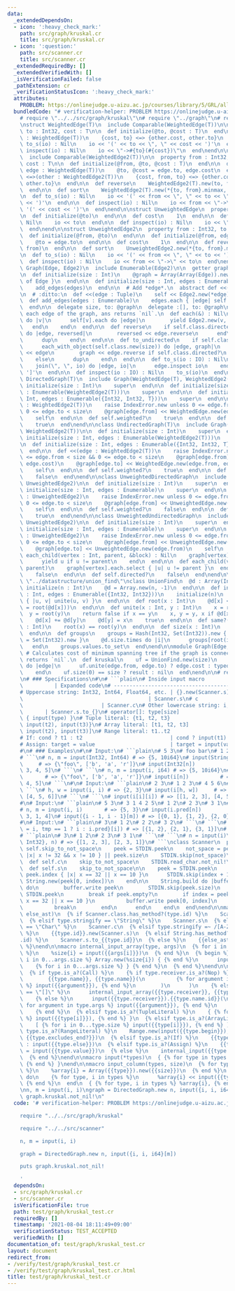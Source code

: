 ```yaml
---
data:
  _extendedDependsOn:
  - icon: ':heavy_check_mark:'
    path: src/graph/kruskal.cr
    title: src/graph/kruskal.cr
  - icon: ':question:'
    path: src/scanner.cr
    title: src/scanner.cr
  _extendedRequiredBy: []
  _extendedVerifiedWith: []
  _isVerificationFailed: false
  _pathExtension: cr
  _verificationStatusIcon: ':heavy_check_mark:'
  attributes:
    PROBLEM: https://onlinejudge.u-aizu.ac.jp/courses/library/5/GRL/all/GRL_2_A
  bundledCode: "# verification-helper: PROBLEM https://onlinejudge.u-aizu.ac.jp/courses/library/5/GRL/all/GRL_2_A\n\
    # require \"../../src/graph/kruskal\"\n# require \"../graph\"\n# require \"./graph/edge\"\
    \nstruct WeightedEdge(T)\n  include Comparable(WeightedEdge(T))\n\n  property\
    \ to : Int32, cost : T\n\n  def initialize(@to, @cost : T)\n  end\n\n  def <=>(other\
    \ : WeightedEdge(T))\n    {cost, to} <=> {other.cost, other.to}\n  end\n\n  def\
    \ to_s(io) : Nil\n    io << '(' << to << \", \" << cost << ')'\n  end\n\n  def\
    \ inspect(io) : Nil\n    io << \"->#{to}(#{cost})\"\n  end\nend\n\nstruct WeightedEdge2(T)\n\
    \  include Comparable(WeightedEdge2(T))\n\n  property from : Int32, to : Int32,\
    \ cost : T\n\n  def initialize(@from, @to, @cost : T)\n  end\n\n  def initialize(@from,\
    \ edge : WeightedEdge(T))\n    @to, @cost = edge.to, edge.cost\n  end\n\n  def\
    \ <=>(other : WeightedEdge2(T))\n    {cost, from, to} <=> {other.cost, other.from,\
    \ other.to}\n  end\n\n  def reverse\n    WeightedEdge2(T).new(to, from, cost)\n\
    \  end\n\n  def sort\n    WeightedEdge2(T).new(*{to, from}.minmax, cost)\n  end\n\
    \n  def to_s(io) : Nil\n    io << '(' << from << \", \" << to << \", \" << cost\
    \ << ')'\n  end\n\n  def inspect(io) : Nil\n    io << from << \"->\" << to <<\
    \ '(' << cost << ')'\n  end\nend\n\nstruct UnweightedEdge\n  property to : Int32\n\
    \n  def initialize(@to)\n  end\n\n  def cost\n    1\n  end\n\n  def to_s(io) :\
    \ Nil\n    io << to\n  end\n\n  def inspect(io) : Nil\n    io << \"->\" << to\n\
    \  end\nend\n\nstruct UnweightedEdge2\n  property from : Int32, to : Int32\n\n\
    \  def initialize(@from, @to)\n  end\n\n  def initialize(@from, edge : UnweightedEdge)\n\
    \    @to = edge.to\n  end\n\n  def cost\n    1\n  end\n\n  def reverse\n    UnweightedEdge2.new(to,\
    \ from)\n  end\n\n  def sort\n    UnweightedEdge2.new(*{to, from}.minmax)\n  end\n\
    \n  def to_s(io) : Nil\n    io << '(' << from << \", \" << to << ')'\n  end\n\n\
    \  def inspect(io) : Nil\n    io << from << \"->\" << to\n  end\nend\n\nmodule\
    \ Graph(Edge, Edge2)\n  include Enumerable(Edge2)\n\n  getter graph : Array(Array(Edge))\n\
    \n  def initialize(size : Int)\n    @graph = Array(Array(Edge)).new(size) { []\
    \ of Edge }\n  end\n\n  def initialize(size : Int, edges : Enumerable)\n    initialize(size)\n\
    \    add_edges(edges)\n  end\n\n  # Add *edge*.\n  abstract def <<(edge : Edge2)\n\
    \n  # :ditto:\n  def <<(edge : Tuple)\n    self << Edge2.new(*edge)\n  end\n\n\
    \  def add_edges(edges : Enumerable)\n    edges.each { |edge| self << edge }\n\
    \  end\n\n  delegate size, to: @graph\n  delegate :[], to: @graph\n\n  # Yields\
    \ each edge of the graph, ans returns `nil`.\n  def each(&) : Nil\n    (0...size).each\
    \ do |v|\n      self[v].each do |edge|\n        yield Edge2.new(v, edge)\n   \
    \   end\n    end\n  end\n\n  def reverse\n    if self.class.directed?\n      each_with_object(self.class.new(size))\
    \ do |edge, reversed|\n        reversed << edge.reverse\n      end\n    else\n\
    \      dup\n    end\n  end\n\n  def to_undirected\n    if self.class.directed?\n\
    \      each_with_object(self.class.new(size)) do |edge, graph|\n        graph\
    \ << edge\n        graph << edge.reverse if self.class.directed?\n      end\n\
    \    else\n      dup\n    end\n  end\n\n  def to_s(io : IO) : Nil\n    io << '['\n\
    \    join(\", \", io) do |edge, io|\n      edge.inspect io\n    end\n    io <<\
    \ ']'\n  end\n\n  def inspect(io : IO) : Nil\n    to_s(io)\n  end\nend\n\nclass\
    \ DirectedGraph(T)\n  include Graph(WeightedEdge(T), WeightedEdge2(T))\n\n  def\
    \ initialize(size : Int)\n    super\n  end\n\n  def initialize(size : Int, edges\
    \ : Enumerable(WeightedEdge2(T)))\n    super\n  end\n\n  def initialize(size :\
    \ Int, edges : Enumerable({Int32, Int32, T}))\n    super\n  end\n\n  def <<(edge\
    \ : WeightedEdge2(T))\n    raise IndexError.new unless 0 <= edge.from < size &&\
    \ 0 <= edge.to < size\n    @graph[edge.from] << WeightedEdge.new(edge.to, edge.cost)\n\
    \    self\n  end\n\n  def self.weighted?\n    true\n  end\n\n  def self.directed?\n\
    \    true\n  end\nend\n\nclass UndirectedGraph(T)\n  include Graph(WeightedEdge(T),\
    \ WeightedEdge2(T))\n\n  def initialize(size : Int)\n    super\n  end\n\n  def\
    \ initialize(size : Int, edges : Enumerable(WeightedEdge2(T)))\n    super\n  end\n\
    \n  def initialize(size : Int, edges : Enumerable({Int32, Int32, T}))\n    super\n\
    \  end\n\n  def <<(edge : WeightedEdge2(T))\n    raise IndexError.new unless 0\
    \ <= edge.from < size && 0 <= edge.to < size\n    @graph[edge.from] << WeightedEdge.new(edge.to,\
    \ edge.cost)\n    @graph[edge.to] << WeightedEdge.new(edge.from, edge.cost)\n\
    \    self\n  end\n\n  def self.weighted?\n    true\n  end\n\n  def self.directed?\n\
    \    false\n  end\nend\n\nclass UnweightedDirectedGraph\n  include Graph(UnweightedEdge,\
    \ UnweightedEdge2)\n\n  def initialize(size : Int)\n    super\n  end\n\n  def\
    \ initialize(size : Int, edges : Enumerable)\n    super\n  end\n\n  def <<(edge\
    \ : UnweightedEdge2)\n    raise IndexError.new unless 0 <= edge.from < size &&\
    \ 0 <= edge.to < size\n    @graph[edge.from] << UnweightedEdge.new(edge.to)\n\
    \    self\n  end\n\n  def self.weighted?\n    false\n  end\n\n  def self.directed?\n\
    \    true\n  end\nend\n\nclass UnweightedUndirectedGraph\n  include Graph(UnweightedEdge,\
    \ UnweightedEdge2)\n\n  def initialize(size : Int)\n    super\n  end\n\n  def\
    \ initialize(size : Int, edges : Enumerable)\n    super\n  end\n\n  def <<(edge\
    \ : UnweightedEdge2)\n    raise IndexError.new unless 0 <= edge.from < size &&\
    \ 0 <= edge.to < size\n    @graph[edge.from] << UnweightedEdge.new(edge.to)\n\
    \    @graph[edge.to] << UnweightedEdge.new(edge.from)\n    self\n  end\n\n  def\
    \ each_child(vertex : Int, parent, &block) : Nil\n    graph[vertex].each do |u|\n\
    \      yield u if u != parent\n    end\n  end\n\n  def each_child(vertex : Int,\
    \ parent)\n    graph[vertex].each.select { |u| u != parent }\n  end\n\n  def self.weighted?\n\
    \    false\n  end\n\n  def self.directed?\n    false\n  end\nend\n\n# require\
    \ \"../datastructure/union_find\"\nclass UnionFind\n  @d : Array(Int32)\n\n  def\
    \ initialize(n : Int)\n    @d = Array.new(n, -1)\n  end\n\n  def initialize(n\
    \ : Int, edges : Enumerable({Int32, Int32}))\n    initialize(n)\n    edges.each\
    \ { |u, v| unite(u, v) }\n  end\n\n  def root(x : Int)\n    @d[x] < 0 ? x : (@d[x]\
    \ = root(@d[x]))\n  end\n\n  def unite(x : Int, y : Int)\n    x = root(x)\n  \
    \  y = root(y)\n    return false if x == y\n    x, y = y, x if @d[x] > @d[y]\n\
    \    @d[x] += @d[y]\n    @d[y] = x\n    true\n  end\n\n  def same?(x : Int, y\
    \ : Int)\n    root(x) == root(y)\n  end\n\n  def size(x : Int)\n    -@d[root(x)]\n\
    \  end\n\n  def groups\n    groups = Hash(Int32, Set(Int32)).new { |h, k| h[k]\
    \ = Set(Int32).new }\n    @d.size.times do |i|\n      groups[root(i)] << i\n \
    \   end\n    groups.values.to_set\n  end\nend\n\nmodule Graph(Edge, Edge2)\n \
    \ # Calculates cost of minimum spanning tree if the graph is connected, otherwise\
    \ returns `nil`.\n  def kruskal\n    uf = UnionFind.new(size)\n    result = to_a.sort.sum\
    \ do |edge|\n      uf.unite(edge.from, edge.to) ? edge.cost : typeof(first.cost).zero\n\
    \    end\n    uf.size(0) == size ? result : nil\n  end\nend\n\n# require \"../../src/scanner\"\
    \n# ### Specifications\n#\n# ```plain\n# Inside input macro                  \
    \          | Expanded code\n# ----------------------------------------------+---------------------------------------\n\
    # Uppercase string: Int32, Int64, Float64, etc. | {}.new(Scanner.s)\n# s     \
    \                                        | Scanner.s\n# c                    \
    \                         | Scanner.c\n# Other lowercase string: i, i64, f, etc.\
    \       | Scanner.s.to_{}\n# operator[]: type[size]                        | Array.new(input(size))\
    \ { input(type) }\n# Tuple literal: {t1, t2, t3}                   | {input(t1),\
    \ input(t2), input(t3)}\n# Array literal: [t1, t2, t3]                   | [input(t1),\
    \ input(t2), input(t3)]\n# Range literal: t1..t2                         | input(t1)..input(t2)\n\
    # If: cond ? t1 : t2                            | cond ? input(t1) : input(t2)\n\
    # Assign: target = value                        | target = input(value)\n# ```\n\
    #\n# ### Examples\n#\n# Input:\n# ```plain\n# 5 3\n# foo bar\n# 1 2 3 4 5\n# ```\n\
    # ```\n# n, m = input(Int32, Int64) # => {5, 10i64}\n# input(String, Char[m])\
    \     # => {\"foo\", ['b', 'a', 'r']}\n# input(Int32[n])            # => [1, 2,\
    \ 3, 4, 5]\n# ```\n# ```\n# n, m = input(i, i64) # => {5, 10i64}\n# input(s, c[m])\
    \       # => {\"foo\", ['b', 'a', 'r']}\n# input(i[n])          # => [1, 2, 3,\
    \ 4, 5]\n# ```\n#\n# Input:\n# ```plain\n# 2 3\n# 1 2 3\n# 4 5 6\n# ```\n#\n#\
    \ ```\n# h, w = input(i, i) # => {2, 3}\n# input(i[h, w])     # => [[1, 2, 3],\
    \ [4, 5, 6]]\n# ```\n# ```\n# input(i[i][i]) # => [[1, 2, 3], [4, 5, 6]]\n# ```\n\
    #\n# Input:\n# ```plain\n# 5 3\n# 3 1 4 2 5\n# 1 2\n# 2 3\n# 3 1\n# ```\n# ```\n\
    # n, m = input(i, i)       # => {5, 3}\n# input(i.pred[n])         # => [2, 0,\
    \ 3, 1, 4]\n# input({i - 1, i - 1}[m]) # => [{0, 1}, {1, 2}, {2, 0}]\n# ```\n\
    #\n# Input:\n# ```plain\n# 3\n# 1 2\n# 2 2\n# 3 2\n# ```\n# ```\n# input({tmp\
    \ = i, tmp == 1 ? i : i.pred}[i]) # => [{1, 2}, {2, 1}, {3, 1}]\n# ```\n#\n# Input:\n\
    # ```plain\n# 3\n# 1 2\n# 2 3\n# 3 1\n# ```\n# ```\n# n = input(i)\n# input_column({Int32,\
    \ Int32}, n) # => {[1, 2, 3], [2, 3, 1]}\n# ```\nclass Scanner\n  private def\
    \ self.skip_to_not_space\n    peek = STDIN.peek\n    not_space = peek.index {\
    \ |x| x != 32 && x != 10 } || peek.size\n    STDIN.skip(not_space)\n  end\n\n\
    \  def self.c\n    skip_to_not_space\n    STDIN.read_char.not_nil!\n  end\n\n\
    \  def self.s\n    skip_to_not_space\n\n    peek = STDIN.peek\n    if index =\
    \ peek.index { |x| x == 32 || x == 10 }\n      STDIN.skip(index + 1)\n      return\
    \ String.new(peek[0, index])\n    end\n\n    String.build do |buffer|\n      loop\
    \ do\n        buffer.write peek\n        STDIN.skip(peek.size)\n        peek =\
    \ STDIN.peek\n        break if peek.empty?\n        if index = peek.index { |x|\
    \ x == 32 || x == 10 }\n          buffer.write peek[0, index]\n          STDIN.skip(index)\n\
    \          break\n        end\n      end\n    end\n  end\nend\n\nmacro internal_input(type,\
    \ else_ast)\n  {% if Scanner.class.has_method?(type.id) %}\n    Scanner.{{type.id}}\n\
    \  {% elsif type.stringify == \"String\" %}\n    Scanner.s\n  {% elsif type.stringify\
    \ == \"Char\" %}\n    Scanner.c\n  {% elsif type.stringify =~ /[A-Z][a-z0-9_]*/\
    \ %}\n    {{type.id}}.new(Scanner.s)\n  {% elsif String.has_method?(\"to_#{type}\"\
    .id) %}\n    Scanner.s.to_{{type.id}}\n  {% else %}\n    {{else_ast}}\n  {% end\
    \ %}\nend\n\nmacro internal_input_array(type, args)\n  {% for i in 0...args.size\
    \ %}\n    %size{i} = input({{args[i]}})\n  {% end %}\n  {% begin %}\n    {% for\
    \ i in 0...args.size %} Array.new(%size{i}) { {% end %}\n      input({{type.id}})\n\
    \    {% for i in 0...args.size %} } {% end %}\n  {% end %}\nend\n\nmacro input(type)\n\
    \  {% if type.is_a?(Call) %}\n    {% if type.receiver.is_a?(Nop) %}\n      internal_input(\n\
    \        {{type.name}}, {{type.name}}(\n          {% for argument in type.args\
    \ %} input({{argument}}), {% end %}\n        )\n      )\n    {% elsif type.name.stringify\
    \ == \"[]\" %}\n      internal_input_array({{type.receiver}}, {{type.args}})\n\
    \    {% else %}\n      input({{type.receiver}}).{{type.name.id}}(\n        {%\
    \ for argument in type.args %} input({{argument}}), {% end %}\n      ) {{type.block}}\n\
    \    {% end %}\n  {% elsif type.is_a?(TupleLiteral) %}\n    { {% for i in 0...type.size\
    \ %} input({{type[i]}}), {% end %} }\n  {% elsif type.is_a?(ArrayLiteral) %}\n\
    \    [ {% for i in 0...type.size %} input({{type[i]}}), {% end %} ]\n  {% elsif\
    \ type.is_a?(RangeLiteral) %}\n    Range.new(input({{type.begin}}), input({{type.end}}),\
    \ {{type.excludes_end?}})\n  {% elsif type.is_a?(If) %}\n    {{type.cond}} ? input({{type.then}})\
    \ : input({{type.else}})\n  {% elsif type.is_a?(Assign) %}\n    {{type.target}}\
    \ = input({{type.value}})\n  {% else %}\n    internal_input({{type.id}}, {{type.id}})\n\
    \  {% end %}\nend\n\nmacro input(*types)\n  { {% for type in types %} input({{type}}),\
    \ {% end %} }\nend\n\nmacro input_column(types, size)\n  {% for type, i in types\
    \ %}\n    %array{i} = Array({{type}}).new({{size}})\n  {% end %}\n  {{size}}.times\
    \ do\n    {% for type, i in types %}\n      %array{i} << input({{type}})\n   \
    \ {% end %}\n  end\n  { {% for type, i in types %} %array{i}, {% end %} }\nend\n\
    \nn, m = input(i, i)\ngraph = DirectedGraph.new n, input({i, i, i64}[m])\nputs\
    \ graph.kruskal.not_nil!\n"
  code: '# verification-helper: PROBLEM https://onlinejudge.u-aizu.ac.jp/courses/library/5/GRL/all/GRL_2_A

    require "../../src/graph/kruskal"

    require "../../src/scanner"

    n, m = input(i, i)

    graph = DirectedGraph.new n, input({i, i, i64}[m])

    puts graph.kruskal.not_nil!

    '
  dependsOn:
  - src/graph/kruskal.cr
  - src/scanner.cr
  isVerificationFile: true
  path: test/graph/kruskal_test.cr
  requiredBy: []
  timestamp: '2021-08-04 18:11:49+09:00'
  verificationStatus: TEST_ACCEPTED
  verifiedWith: []
documentation_of: test/graph/kruskal_test.cr
layout: document
redirect_from:
- /verify/test/graph/kruskal_test.cr
- /verify/test/graph/kruskal_test.cr.html
title: test/graph/kruskal_test.cr
---
```

